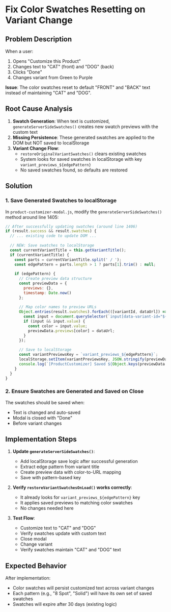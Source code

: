 # Fix Color Swatches Resetting on Variant Change

## Problem Description

When a user:
1. Opens "Customize this Product"
2. Changes text to "CAT" (front) and "DOG" (back)
3. Clicks "Done"
4. Changes variant from Green to Purple

**Issue**: The color swatches reset to default "FRONT" and "BACK" text instead of maintaining "CAT" and "DOG".

## Root Cause Analysis

1. **Swatch Generation**: When text is customized, `generateServerSideSwatches()` creates new swatch previews with the custom text
2. **Missing Persistence**: These generated swatches are applied to the DOM but NOT saved to localStorage
3. **Variant Change Flow**:
   - `restoreOriginalVariantSwatches()` clears existing swatches
   - System looks for saved swatches in localStorage with key `variant_previews_${edgePattern}`
   - No saved swatches found, so defaults are restored

## Solution

### 1. Save Generated Swatches to localStorage

In `product-customizer-modal.js`, modify the `generateServerSideSwatches()` method around line 1405:

```javascript
// After successfully updating swatches (around line 1406)
if (result.success && result.swatches) {
  // ... existing code to update DOM ...
  
  // NEW: Save swatches to localStorage
  const currentVariantTitle = this.getVariantTitle();
  if (currentVariantTitle) {
    const parts = currentVariantTitle.split(' / ');
    const edgePattern = parts.length > 1 ? parts[1].trim() : null;
    
    if (edgePattern) {
      // Create preview data structure
      const previewData = {
        previews: {},
        timestamp: Date.now()
      };
      
      // Map color names to preview URLs
      Object.entries(result.swatches).forEach(([variantId, dataUrl]) => {
        const input = document.querySelector(`input[data-variant-id="${variantId}"]`);
        if (input && input.value) {
          const color = input.value;
          previewData.previews[color] = dataUrl;
        }
      });
      
      // Save to localStorage
      const variantPreviewsKey = `variant_previews_${edgePattern}`;
      localStorage.setItem(variantPreviewsKey, JSON.stringify(previewData));
      console.log(`[ProductCustomizer] Saved ${Object.keys(previewData.previews).length} swatch previews for pattern: ${edgePattern}`);
    }
  }
}
```

### 2. Ensure Swatches are Generated and Saved on Close

The swatches should be saved when:
- Text is changed and auto-saved
- Modal is closed with "Done"
- Before variant changes

## Implementation Steps

1. **Update `generateServerSideSwatches()`**:
   - Add localStorage save logic after successful generation
   - Extract edge pattern from variant title
   - Create preview data with color-to-URL mapping
   - Save with pattern-based key

2. **Verify `restoreVariantSwatchesOnLoad()` works correctly**:
   - It already looks for `variant_previews_${edgePattern}` key
   - It applies saved previews to matching color swatches
   - No changes needed here

3. **Test Flow**:
   - Customize text to "CAT" and "DOG"
   - Verify swatches update with custom text
   - Close modal
   - Change variant
   - Verify swatches maintain "CAT" and "DOG" text

## Expected Behavior

After implementation:
- Color swatches will persist customized text across variant changes
- Each pattern (e.g., "8 Spot", "Solid") will have its own set of saved swatches
- Swatches will expire after 30 days (existing logic)